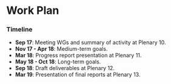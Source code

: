 # Work Plan

### Timeline

- **Sep 17**: Meeting WGs and summary of activity at Plenary 10.
- **Nov 17 - Apr 18**: Medium-term goals.
- **Mar 18**: Progress report presentation at Plenary 11.
- **May 18 - Oct 18**: Long-term goals.
- **Sep 18**: Draft deliverables at Plenary 12.
- **Mar 19**: Presentation of final reports at Plenary 13.



